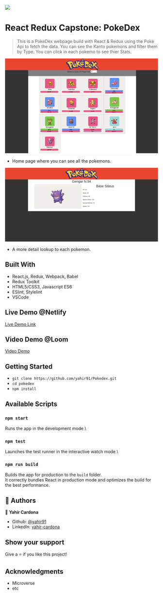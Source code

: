 ![](https://img.shields.io/badge/Microverse-blueviolet)

# React Redux Capstone: PokeDex

> This is a PokeDex webpage build with React & Redux using the Poke Api to fetch the data. You can see the Kanto pokemons and filter them by Type.
    You can click in each pokemo to see thier Stats.

![screenshot](screenshot1.png)
- Home page where you can see all the pokemons.

![screenshot](screenshot2.png)
- A more detail lookup to each pokemon.

## Built With

- React.js, Redux, Webpack, Babel
- Redux Toolkit
- HTML5/CSS3, Javascript ES6
- ESlint, Stylelint
- VSCode

## Live Demo @Netlify

[Live Demo Link](https://kanto-pokedex-yahir.herokuapp.com/)

## Video Demo @Loom

[Video Demo](https://www.youtube.com/watch?v=RyZK5H-qOtQ)

## Getting Started

- `git clone https://github.com/yahir91/Pokedex.git`
- `cd pokedex`
- `npm install`

## Available Scripts

### `npm start`

Runs the app in the development mode.\

### `npm test`

Launches the test runner in the interactive watch mode.\

### `npm run build`

Builds the app for production to the `build` folder.\
It correctly bundles React in production mode and optimizes the build for the best performance.

## 👤 Authors


👤 **Yahir Cardona**

- Github: [@yahir91](https://yahir91.github.io/yahir-cardona.github.io/)
- LinkedIn: [yahir-cardona](https://www.linkedin.com/in/yahir-cardona/)


## Show your support

Give a ⭐️ if you like this project!

## Acknowledgments

- Microverse
- etc